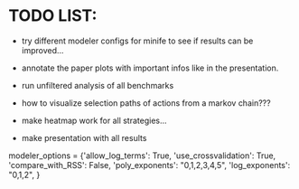 # TODO LIST:

* try different modeler configs for minife to see if results can be improved...

* annotate the paper plots with important infos like in the presentation.

* run unfiltered analysis of all benchmarks

* how to visualize selection paths of actions from a markov chain???

* make heatmap work for all strategies...

* make presentation with all results

modeler_options = {'allow_log_terms': True,
                   'use_crossvalidation': True,
                   'compare_with_RSS': False,
                   'poly_exponents': "0,1,2,3,4,5",
                   'log_exponents': "0,1,2",
                  }

